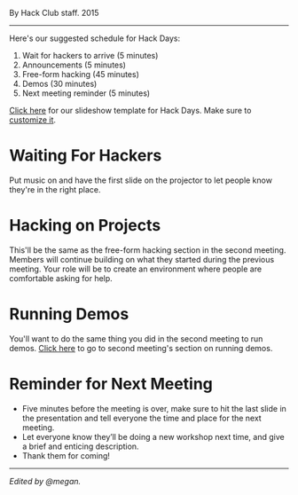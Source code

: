 By Hack Club staff. 2015

---

Here's our suggested schedule for Hack Days:

1. Wait for hackers to arrive (5 minutes)
2. Announcements (5 minutes)
3. Free-form hacking (45 minutes)
4. Demos (30 minutes)
5. Next meeting reminder (5 minutes)

[Click here](https://docs.google.com/presentation/d/1uIcNYRY5ZLaLgEMO_1p-ZPmdaxeh1osy-0UpDjG2Z7w/edit?usp=sharing) for our slideshow template for Hack Days. Make sure to [customize it](https://archived.guide.hackclub.com/#/meetings/?id=slideshow-presentations).

# Waiting For Hackers

Put music on and have the first slide on the projector to let people know they're in the right place.

# Hacking on Projects

This'll be the same as the free-form hacking section in the second meeting. Members will continue building on what they started during the previous meeting. Your role will be to create an environment where people are comfortable asking for help.

# Running Demos

You'll want to do the same thing you did in the second meeting to run demos. [Click here](https://archived.guide.hackclub.com/#/meetings/second_meeting?id=demos) to go to second meeting's section on running demos.

# Reminder for Next Meeting

* Five minutes before the meeting is over, make sure to hit the last slide in the presentation and tell everyone the time and place for the next meeting.
* Let everyone know they’ll be doing a new workshop next time, and give a brief and enticing description.
* Thank them for coming!

---

_Edited by @megan._

